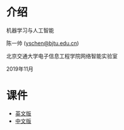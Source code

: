 # 介绍

机器学习与人工智能

陈一帅 ([yschen@bjtu.edu.cn](mailto:yschen@bjtu.edu.cn))

北京交通大学电子信息工程学院网络智能实验室

2019年11月

# 课件

- [英文版](https://bjtu-netcomm.github.io/ai/aien.html)
- [中文版](https://bjtu-netcomm.github.io/ai/ai.html)
